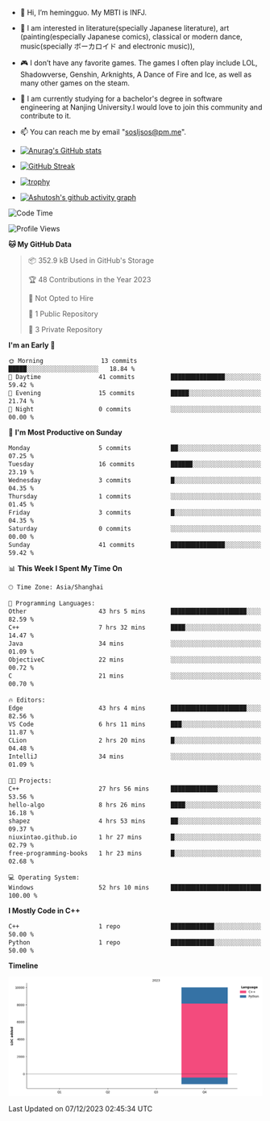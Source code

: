 - 👋 Hi, I’m hemingguo. My MBTI is INFJ.
- 🎨 I am interested in literature(specially Japanese literature), art (painting(especially Japanese comics), classical or modern dance, music(specially ボーカロイド and electronic music)),
- 🎮 I don’t have any favorite games. The games I often play include LOL, Shadowverse, Genshin, Arknights, A Dance of Fire and Ice, as well as many other games on the steam.
- 🌱 I am currently studying for a bachelor's degree in software engineering at Nanjing University.I would love to join this community and contribute to it.

- 📫 You can reach me by email "sosljsos@pm.me".


- [![Anurag's GitHub stats](https://github-readme-stats.vercel.app/api?username=hemingguo&show_icons=true&count_private=true&theme=aura&hide_border=true&icon_color=FF4500&text_color=76EE00)](https://github.com/anuraghazra/github-readme-stats)
  
- [![GitHub Streak](https://github-readme-streak-stats.herokuapp.com/?user=hemingguo&hide_border=true&theme=tokyonight)](https://git.io/streak-stats)
  
- [![trophy](https://github-profile-trophy.vercel.app/?username=hemingguo&theme=dracula)](https://github.com/ryo-ma/github-profile-trophy)
- [![Ashutosh's github activity graph](https://github-readme-activity-graph.vercel.app/graph?username=hemingguo&theme=tokyo-night)](https://github.com/ashutosh00710/github-readme-activity-graph)
<!--START_SECTION:waka-->
![Code Time](http://img.shields.io/badge/Code%20Time-140%20hrs%201%20min-blue)

![Profile Views](http://img.shields.io/badge/Profile%20Views-241-blue)

**🐱 My GitHub Data** 

> 📦 352.9 kB Used in GitHub's Storage 
 > 
> 🏆 48 Contributions in the Year 2023
 > 
> 🚫 Not Opted to Hire
 > 
> 📜 1 Public Repository 
 > 
> 🔑 3 Private Repository 
 > 
**I'm an Early 🐤** 

```text
🌞 Morning                13 commits          █████░░░░░░░░░░░░░░░░░░░░   18.84 % 
🌆 Daytime                41 commits          ███████████████░░░░░░░░░░   59.42 % 
🌃 Evening                15 commits          █████░░░░░░░░░░░░░░░░░░░░   21.74 % 
🌙 Night                  0 commits           ░░░░░░░░░░░░░░░░░░░░░░░░░   00.00 % 
```
📅 **I'm Most Productive on Sunday** 

```text
Monday                   5 commits           ██░░░░░░░░░░░░░░░░░░░░░░░   07.25 % 
Tuesday                  16 commits          ██████░░░░░░░░░░░░░░░░░░░   23.19 % 
Wednesday                3 commits           █░░░░░░░░░░░░░░░░░░░░░░░░   04.35 % 
Thursday                 1 commits           ░░░░░░░░░░░░░░░░░░░░░░░░░   01.45 % 
Friday                   3 commits           █░░░░░░░░░░░░░░░░░░░░░░░░   04.35 % 
Saturday                 0 commits           ░░░░░░░░░░░░░░░░░░░░░░░░░   00.00 % 
Sunday                   41 commits          ███████████████░░░░░░░░░░   59.42 % 
```


📊 **This Week I Spent My Time On** 

```text
🕑︎ Time Zone: Asia/Shanghai

💬 Programming Languages: 
Other                    43 hrs 5 mins       █████████████████████░░░░   82.59 % 
C++                      7 hrs 32 mins       ████░░░░░░░░░░░░░░░░░░░░░   14.47 % 
Java                     34 mins             ░░░░░░░░░░░░░░░░░░░░░░░░░   01.09 % 
ObjectiveC               22 mins             ░░░░░░░░░░░░░░░░░░░░░░░░░   00.72 % 
C                        21 mins             ░░░░░░░░░░░░░░░░░░░░░░░░░   00.70 % 

🔥 Editors: 
Edge                     43 hrs 4 mins       █████████████████████░░░░   82.56 % 
VS Code                  6 hrs 11 mins       ███░░░░░░░░░░░░░░░░░░░░░░   11.87 % 
CLion                    2 hrs 20 mins       █░░░░░░░░░░░░░░░░░░░░░░░░   04.48 % 
IntelliJ                 34 mins             ░░░░░░░░░░░░░░░░░░░░░░░░░   01.09 % 

🐱‍💻 Projects: 
C++                      27 hrs 56 mins      █████████████░░░░░░░░░░░░   53.56 % 
hello-algo               8 hrs 26 mins       ████░░░░░░░░░░░░░░░░░░░░░   16.18 % 
shapez                   4 hrs 53 mins       ██░░░░░░░░░░░░░░░░░░░░░░░   09.37 % 
niuxintao.github.io      1 hr 27 mins        █░░░░░░░░░░░░░░░░░░░░░░░░   02.79 % 
free-programming-books   1 hr 23 mins        █░░░░░░░░░░░░░░░░░░░░░░░░   02.68 % 

💻 Operating System: 
Windows                  52 hrs 10 mins      █████████████████████████   100.00 % 
```

**I Mostly Code in C++** 

```text
C++                      1 repo              ████████████░░░░░░░░░░░░░   50.00 % 
Python                   1 repo              ████████████░░░░░░░░░░░░░   50.00 % 
```



**Timeline**

![Lines of Code chart](https://raw.githubusercontent.com/hemingguo/hemingguo/main/assets/bar_graph.png)


 Last Updated on 07/12/2023 02:45:34 UTC
<!--END_SECTION:waka-->
<!---
hemingguo/hemingguo is a ✨ special ✨ repository because its `README.md` (this file) appears on your GitHub profile.
You can click the Preview link to take a look at your changes.
--->
